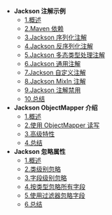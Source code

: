 * **Jackson 注解示例**
  * [1.概述](chapter-1/1-概述.md)
  * [2.Maven 依赖](chapter-1/2-maven依赖.md)
  * [3.Jackson 序列化注解](chapter-1/3-序列化注解.md)
  * [4.Jackson 反序列化注解](chapter-1/4-反序列化注解.md)
  * [5.Jackson 多态类型处理注解](chapter-1/5-多态类型处理注解.md)
  * [6.Jackson 通用注解](chapter-1/6-通用注解.md)
  * [7.Jackson 自定义注解](chapter-1/7-自定义注解.md)
  * [8.Jackson MixIn 注解](chapter-1/8-mixin注解.md)
  * [9.Jackson 注解禁用](chapter-1/9-禁用注解.md)
  * [10.总结](chapter-1/10-总结.md)
* **Jackson ObjectMapper 介绍** 
  * [1.概述](chapter-2/1-概述.md)
  * [2.使用 ObjectMapper 读写](chapter-2/2-使用ObjectMapper读写.md)
  * [3.高级特性](chapter-2/3-高级特性.md)
  * [4.总结](chapter-2/4-总结.md)
* **Jackson 忽略属性**
  * [1.概述](chapter-3/1-概述.md)
  * [2.类级别忽略](chapter-3/2-类级别忽略.md)
  * [3.字段级别忽略](chapter-3/3-字段级别忽略.md)
  * [4.按类型忽略所有字段](chapter-3/4-按类型忽略所有字段.md)
  * [5.使用过滤器忽略字段](chapter-3/5-使用过滤器忽略字段.md)
  * [6.总结](chapter-3/6-总结.md)
